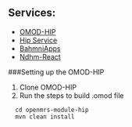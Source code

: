 
## Services:

- [OMOD-HIP](https://github.com/Bahmni-Covid19/openmrs-module-hip.git)
- [Hip Service](https://github.com/Bahmni-Covid19/hip-service)
- [BahmniApps](https://github.com/Bahmni-Covid19/openmrs-module-bahmniapps)
- [Ndhm-React](https://github.com/Bahmni-Covid19/ndhm-react)

###Setting up the OMOD-HIP

1. Clone OMOD-HIP
2. Run the steps to build .omod file
  ```
    cd openmrs-module-hip
    mvn clean install
   ```
